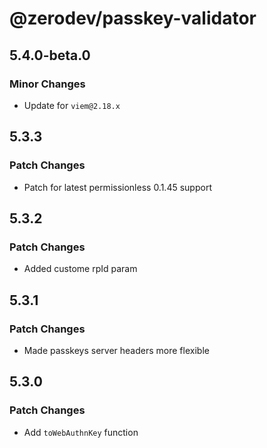 # @zerodev/passkey-validator

## 5.4.0-beta.0

### Minor Changes

- Update for `viem@2.18.x`

## 5.3.3

### Patch Changes

- Patch for latest permissionless 0.1.45 support

## 5.3.2

### Patch Changes

- Added custome rpId param

## 5.3.1

### Patch Changes

- Made passkeys server headers more flexible

## 5.3.0

### Patch Changes

- Add `toWebAuthnKey` function
